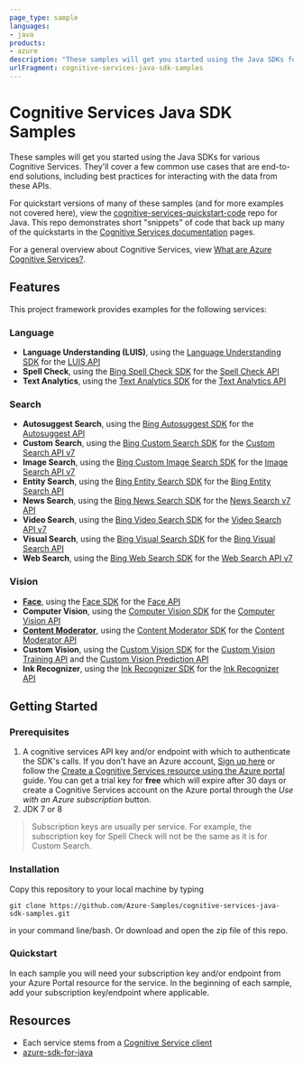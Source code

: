 ```yaml
---
page_type: sample
languages:
- java
products:
- azure
description: "These samples will get you started using the Java SDKs for various Cognitive Services."
urlFragment: cognitive-services-java-sdk-samples
---
```


# Cognitive Services Java SDK Samples

These samples will get you started using the Java SDKs for various Cognitive Services. They'll cover a few common use cases that are end-to-end solutions, including best practices for interacting with the data from these APIs. 

For quickstart versions of many of these samples (and for more examples not covered here), view the [cognitive-services-quickstart-code](https://github.com/Azure-Samples/cognitive-services-quickstart-code) repo for Java. This repo demonstrates short "snippets" of code that back up many of the quickstarts in the [Cognitive Services documentation](https://docs.microsoft.com/en-us/azure/cognitive-services/) pages.

For a general overview about Cognitive Services, view [What are Azure Cognitive Services?](https://docs.microsoft.com/en-us/azure/cognitive-services/welcome).

## Features

This project framework provides examples for the following services:

### Language

* **Language Understanding (LUIS)**, using the [Language Understanding SDK](https://docs.microsoft.com/en-us/java/api/com.microsoft.azure.cognitiveservices.language.luis.authoring?view=azure-java-stable) for the [LUIS API](https://westus.dev.cognitive.microsoft.com/docs/services/5890b47c39e2bb17b84a55ff/operations/5890b47c39e2bb052c5b9c2f)
* **Spell Check**, using the [Bing Spell Check SDK](https://docs.microsoft.com/en-us/java/api/overview/azure/cognitiveservices/client/bingspellcheck?view=azure-java-stable) for the [Spell Check API](https://dev.cognitive.microsoft.com/docs/services/5f7d486e04d2430193e1ca8f760cd7ed/operations/57855119bca1df1c647bc358)
* **Text Analytics**, using the [Text Analytics SDK](https://docs.microsoft.com/en-us/java/api/overview/azure/cognitiveservices/client/textanalytics?view=azure-java-stable) for the [Text Analytics API](https://westcentralus.dev.cognitive.microsoft.com/docs/services/TextAnalytics-v2-1/operations/56f30ceeeda5650db055a3c7)

### Search

* **Autosuggest Search**, using the [Bing Autosuggest SDK](https://docs.microsoft.com/en-us/java/api/overview/azure/cognitiveservices/client/bingautosuggest?view=azure-java-stable) for the [Autosuggest API](https://dev.cognitive.microsoft.com/docs/services/644e01b5a68c4fdb93e1f49b4f5c4ce1/operations/56c769a2cf5ff801a090fbd2)
* **Custom Search**, using the [Bing Custom Search SDK](https://docs.microsoft.com/en-us/java/api/overview/azure/cognitiveservices/client/bingcustomsearch?view=azure-java-stable) for the [Custom Search API v7](https://docs.microsoft.com/en-us/rest/api/cognitiveservices-bingsearch/bing-custom-search-api-v7-reference)
* **Image Search**, using the [Bing Custom Image Search SDK](https://docs.microsoft.com/en-us/java/api/overview/azure/cognitiveservices/client/bingcustomimagesearch?view=azure-java-stable) for the [Image Search API v7](https://docs.microsoft.com/en-us/rest/api/cognitiveservices-bingsearch/bing-images-api-v7-reference)
* **Entity Search**, using the [Bing Entity Search SDK](https://docs.microsoft.com/en-us/java/api/overview/azure/cognitiveservices/client/bingentitysearchapi?view=azure-java-stable) for the [Bing Entity Search API](https://docs.microsoft.com/en-us/rest/api/cognitiveservices-bingsearch/bing-entities-api-v7-reference)
* **News Search**, using the [Bing News Search SDK](https://docs.microsoft.com/en-us/java/api/overview/azure/cognitiveservices/client/bingnewssearch?view=azure-java-stable) for the [News Search v7 API](https://docs.microsoft.com/en-us/rest/api/cognitiveservices-bingsearch/bing-news-api-v7-reference)
* **Video Search**, using the [Bing Video Search SDK](https://docs.microsoft.com/en-us/java/api/overview/azure/cognitiveservices/client/bingvideosearch?view=azure-java-stable) for the [Video Search API v7](https://docs.microsoft.com/en-us/rest/api/cognitiveservices-bingsearch/bing-video-api-v7-reference)
* **Visual Search**, using the [Bing Visual Search SDK](https://docs.microsoft.com/en-us/java/api/com.microsoft.azure.cognitiveservices.search.visualsearch?view=azure-java-stable) for the [Bing Visual Search API](https://docs.microsoft.com/en-us/rest/api/cognitiveservices/bingvisualsearch/images)
* **Web Search**, using the [Bing Web Search SDK](https://docs.microsoft.com/en-us/java/api/overview/azure/cognitiveservices/client/bingwebsearchapi?view=azure-java-stable) for the [Web Search API v7](https://docs.microsoft.com/en-us/rest/api/cognitiveservices-bingsearch/bing-web-api-v7-reference)

### Vision

* **[Face](https://github.com/Azure-Samples/cognitive-services-quickstart-code/tree/master/java/Face)**, using the [Face SDK](https://docs.microsoft.com/en-us/java/api/overview/azure/cognitiveservices/client/faceapi?view=azure-java-stable) for the [Face API](https://docs.microsoft.com/en-us/azure/cognitive-services/face/APIReference)
* **Computer Vision**, using the [Computer Vision SDK](https://docs.microsoft.com/en-us/java/api/overview/azure/cognitiveservices/client/computervision?view=azure-java-stable) for the [Computer Vision API](https://westus.dev.cognitive.microsoft.com/docs/services/5cd27ec07268f6c679a3e641/operations/56f91f2e778daf14a499f21b)
* **[Content Moderator](https://github.com/Azure-Samples/cognitive-services-quickstart-code/tree/master/java/ContentModerator)**, using the [Content Moderator SDK](https://docs.microsoft.com/en-us/java/api/overview/azure/cognitiveservices/client/contentmoderator?view=azure-java-stable) for the [Content Moderator API](https://docs.microsoft.com/en-us/azure/cognitive-services/content-moderator/api-reference)
* **Custom Vision**, using the [Custom Vision SDK](https://docs.microsoft.com/en-us/java/api/overview/azure/cognitiveservices/client/customvision?view=azure-java-stable) for the [Custom Vision Training API](https://southcentralus.dev.cognitive.microsoft.com/docs/services/Custom_Vision_Training_3.0/operations/5c771cdcbf6a2b18a0c3b7fa) and the [Custom Vision Prediction API](https://southcentralus.dev.cognitive.microsoft.com/docs/services/Custom_Vision_Prediction_3.0/operations/5c82db60bf6a2b11a8247c15)
* **Ink Recognizer**, using the [Ink Recognizer SDK](https://github.com/Azure/azure-sdk-for-java/tree/master/sdk/cognitiveservices/ms-azure-cs-inkrecognizer) for the [Ink Recognizer API](https://docs.microsoft.com/en-us/rest/api/cognitiveservices/inkrecognizer/inkrecognizer/recognize)

## Getting Started

### Prerequisites

1.  A cognitive services API key and/or endpoint with which to authenticate the SDK's calls. If you don't have an Azure account, [Sign up here](https://azure.microsoft.com/services/cognitive-services/directory/) or follow the [Create a Cognitive Services resource using the Azure portal](https://docs.microsoft.com/en-us/azure/cognitive-services/cognitive-services-apis-create-account?tabs=multiservice%2Cwindows) guide. You can get a trial key for **free** which will expire after 30 days or create a Cognitive Services account on the Azure portal through the *Use with an Azure subscription* button.
2. JDK 7 or 8

> Subscription keys are usually per service. For example, the subscription key for Spell Check will not be the same as it is for Custom Search.

### Installation

Copy this repository to your local machine by typing 
```
git clone https://github.com/Azure-Samples/cognitive-services-java-sdk-samples.git
```
in your command line/bash. Or download and open the zip file of this repo.

### Quickstart

In each sample you will need your subscription key and/or endpoint from your Azure Portal resource for the service. In the beginning of each sample, add your subscription key/endpoint where applicable.

## Resources

- Each service stems from a [Cognitive Service client](https://docs.microsoft.com/en-us/java/api/overview/azure/cognitiveservices/client?view=azure-java-stable)
- [azure-sdk-for-java](https://github.com/Azure/azure-sdk-for-java/tree/master/sdk/cognitiveservices)
